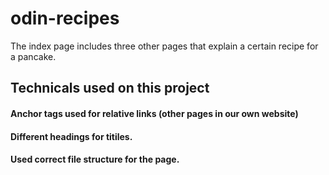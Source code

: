 # odin-recipes
The index page includes three other pages that explain a certain recipe for a pancake.
## Technicals used on this project
#### Anchor tags used for relative links (other pages in our own website)
#### Different headings for titiles.
#### Used correct file structure for the page.
